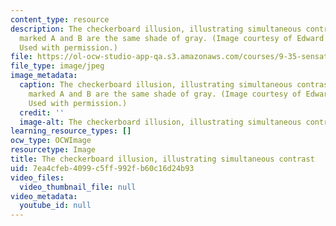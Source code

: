 ```yaml
---
content_type: resource
description: The checkerboard illusion, illustrating simultaneous contrast. The squares
  marked A and B are the same shade of gray. (Image courtesy of Edward H. Adelson.
  Used with permission.)
file: https://ol-ocw-studio-app-qa.s3.amazonaws.com/courses/9-35-sensation-and-perception-spring-2009/7ea4cfeb4099c5ff992fb60c16d24b93_9-35s09-th.jpg
file_type: image/jpeg
image_metadata:
  caption: The checkerboard illusion, illustrating simultaneous contrast. The squares
    marked A and B are the same shade of gray. (Image courtesy of Edward H. Adelson.
    Used with permission.)
  credit: ''
  image-alt: The checkerboard illusion, illustrating simultaneous contrast.
learning_resource_types: []
ocw_type: OCWImage
resourcetype: Image
title: The checkerboard illusion, illustrating simultaneous contrast
uid: 7ea4cfeb-4099-c5ff-992f-b60c16d24b93
video_files:
  video_thumbnail_file: null
video_metadata:
  youtube_id: null
---
```

